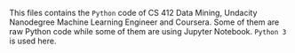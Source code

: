 This files contains the `Python` code of CS 412 Data Mining, Undacity Nanodegree Machine Learning Engineer and Coursera. Some of them are raw Python code while some of them are using Jupyter Notebook. `Python 3` is used here. 
